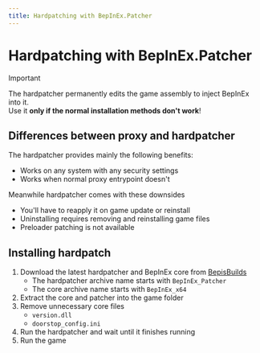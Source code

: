 ```yaml
---
title: Hardpatching with BepInEx.Patcher
---
```


# Hardpatching with BepInEx.Patcher

> [!IMPORTANT]
> The hardpatcher permanently edits the game assembly to inject BepInEx into it.  
> Use it **only if the normal installation methods don't work**!

## Differences between proxy and hardpatcher

The hardpatcher provides mainly the following benefits:

* Works on any system with any security settings
* Works when normal proxy entrypoint doesn't

Meanwhile hardpatcher comes with these downsides

* You'll have to reapply it on game update or reinstall
* Uninstalling requires removing and reinstalling game files
* Preloader patching is not available

## Installing hardpatch


1. Download the latest hardpatcher and BepInEx core from [BepisBuilds](https://builds.bepis.io/projects/bepinex_be)
    * The hardpatcher archive name starts with `BepInEx_Patcher`
    * The core archive name starts with `BepInEx_x64`
2. Extract the core and patcher into the game folder
3. Remove unnecessary core files
    * `version.dll`
    * `doorstop_config.ini`
4. Run the hardpatcher and wait until it finishes running
5. Run the game